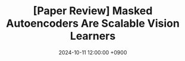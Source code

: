 ---
title: "[Paper Review] Masked Autoencoders Are Scalable Vision Learners"
date: 2024-10-11 12:00:00 +0900
categories: ["Paper Review", "Self-Supervised Learning"]
tags: ["paper review", "mae"]
use_math: true
---